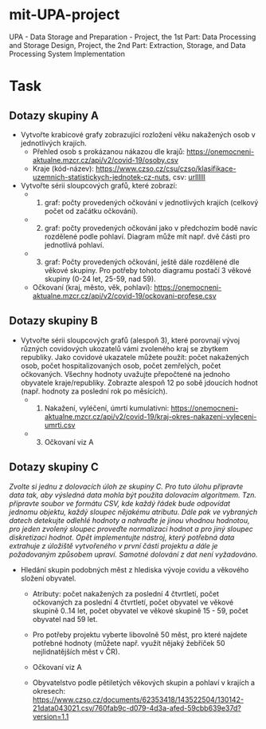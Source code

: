 # mit-UPA-project


UPA - Data Storage and Preparation - Project, the 1st Part: Data Processing and Storage Design, Project, the 2nd Part: Extraction, Storage, and Data Processing System Implementation

# Task

## Dotazy skupiny A
* Vytvořte krabicové grafy zobrazující rozložení věku nakažených osob v jednotlivých krajích.
   * Přehled osob s prokázanou nákazou dle krajů: https://onemocneni-aktualne.mzcr.cz/api/v2/covid-19/osoby.csv
   * Kraje (kód-název): https://www.czso.cz/csu/czso/klasifikace-uzemnich-statistickych-jednotek-cz-nuts, csv: [urllllll](http://stistko.uiv.cz/katalog/ciselnik11.asp?idc=AKEN&ciselnik=%DAzemn%ED%20statistick%E9%20jednotky%20(CZ-NUTS)%20podle%20EU&aap=on)
* Vytvořte sérii sloupcových grafů, které zobrazí:
    * 1. graf: počty provedených očkování v jednotlivých krajích (celkový počet od začátku očkování).
    * 2. graf: počty provedených očkování jako v předchozím bodě navíc rozdělené podle pohlaví. Diagram může mít např. dvě části pro jednotlivá pohlaví.
    * 3. graf: Počty provedených očkování, ještě dále rozdělené dle věkové skupiny. Pro potřeby tohoto diagramu postačí 3 věkové skupiny (0-24 let, 25-59, nad 59).
    * Očkovaní (kraj, město, věk, pohlaví): https://onemocneni-aktualne.mzcr.cz/api/v2/covid-19/ockovani-profese.csv

## Dotazy skupiny B

* Vytvořte sérii sloupcových grafů (alespoň 3), které porovnají vývoj různých covidových ukozatelů vámi zvoleného kraj se zbytkem republiky. Jako covidové ukazatele můžete použít: počet nakažených osob, počet hospitalizovaných osob, počet zemřelých, počet očkovaných. Všechny hodnoty uvažujte přepočtené na jednoho obyvatele kraje/republiky. Zobrazte alespoň 12 po sobě jdoucích hodnot (např. hodnoty za poslední rok po měsících).
  * 1. Nakažení, vyléčení, úmrtí kumulativni: https://onemocneni-aktualne.mzcr.cz/api/v2/covid-19/kraj-okres-nakazeni-vyleceni-umrti.csv
  * 3. Očkovaní viz A

## Dotazy skupiny C

*Zvolte si jednu z dolovacích úloh ze skupiny C. Pro tuto úlohu připravte data tak, aby výsledná data mohla být použita dolovacím algoritmem. Tzn. připravte soubor ve formátu CSV, kde každý řádek bude odpovídat jednomu objektu, každý sloupec nějakému atributu. Dále pak ve vybraných datech detekujte odlehlé hodnoty a nahraďte je jinou vhodnou hodnotou, pro jeden zvolený sloupec proveďte normalizaci hodnot a pro jiný sloupec diskretizaci hodnot. Opět implementujte nástroj, který potřebná data extrahuje z úložiště vytvořeného v první části projektu a dále je požadovaným způsobem upraví. Samotné dolování z dat není vyžadováno.*

* Hledání skupin podobných měst z hlediska vývoje covidu a věkového složení obyvatel.
  * Atributy: počet nakažených za poslední 4 čtvrtletí, počet očkovaných za poslední 4 čtvrtletí, počet obyvatel ve věkové skupině 0..14 let, počet obyvatel ve věkové skupině 15 - 59, počet obyvatel nad 59 let.
  * Pro potřeby projektu vyberte libovolně 50 měst, pro které najdete potřebné hodnoty (můžete např. využít nějaký žebříček 50 nejlidnatějších měst v ČR).

  * Očkovaní viz A
  * Obyvatelstvo podle pětiletých věkových skupin a pohlaví v krajích a okresech: https://www.czso.cz/documents/62353418/143522504/130142-21data043021.csv/760fab9c-d079-4d3a-afed-59cbb639e37d?version=1.1
